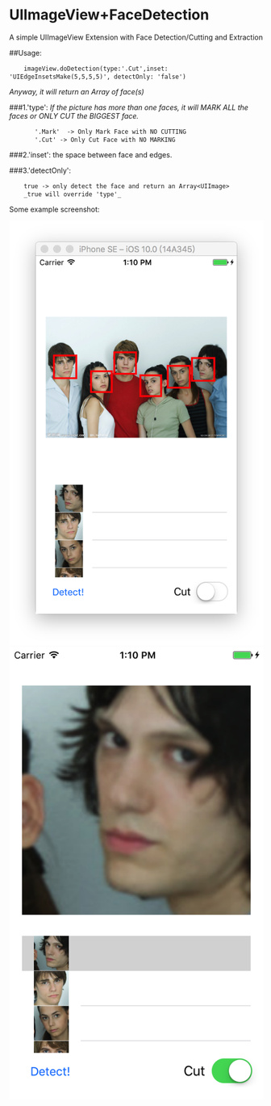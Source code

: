 # UIImageView+FaceDetection
A simple UIImageView Extension with Face Detection/Cutting and Extraction

##Usage:

        imageView.doDetection(type:'.Cut',inset: 'UIEdgeInsetsMake(5,5,5,5)', detectOnly: 'false')

_Anyway, it will return an Array<UIImage> of face(s)_

###1.'type': 
_If the picture has more than one faces, it will MARK ALL the faces or ONLY CUT the BIGGEST face._

           '.Mark'  -> Only Mark Face with NO CUTTING
           '.Cut' -> Only Cut Face with NO MARKING

###2.'inset': the space between face and edges.

###3.'detectOnly': 

        true -> only detect the face and return an Array<UIImage>
        _true will override 'type'_

Some example screenshot:

![image](example2.png)
![image](example1.png)
